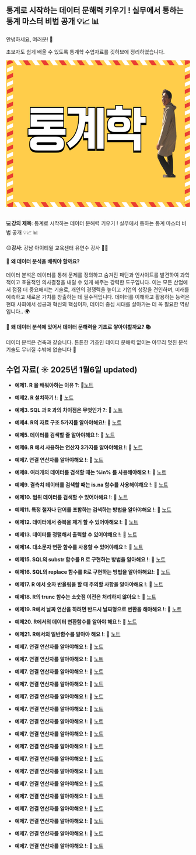  ## 통계로 시작하는 데이터 문해력 키우기 ! 실무에서 통하는 통계 마스터 비법 공개 💡📈 📊

안녕하세요, 여러분!  🌟

초보자도 쉽게 배울 수 있도록 통계학 수업자료를 깃허브에 정리하였습니다.

<img src="https://github.com/oracleyu01/statistics/blob/main/statistics.png" width="600" height="400">

&nbsp;  
💻**강의 제목**: 통계로 시작하는 데이터 문해력 키우기 ! 실무에서 통하는 통계 마스터 비법 공개 💡📈 📊    
&nbsp;  
😊**강사**: 강남 아이티윌 교육센터 유연수 강사 👨‍🏫    
&nbsp;  
🤔 **왜 데이터 분석을 배워야 할까요?**    
&nbsp;  
데이터 분석은 데이터를 통해 문제를 정의하고 숨겨진 패턴과 인사이트를 발견하여 과학적이고 효율적인 의사결정을 내릴 수 있게 해주는 강력한 도구입니다. 이는 모든 산업에서 점점 더 중요해지는 기술로, 개인의 경쟁력을 높이고 기업의 성장을 견인하며, 미래를 예측하고 새로운 가치를 창출하는 데 필수적입니다. 데이터를 이해하고 활용하는 능력은 현대 사회에서 성공과 혁신의 핵심이자, 데이터 중심 시대를 살아가는 데 꼭 필요한 역량입니다.. 🌍    
&nbsp;  
🤔 **왜 데이터 분석에 있어서 데이터 문해력을 기초로 쌓아야할까요? 📚**   
&nbsp;  
데이터 분석은 건축과 같습니다. 튼튼한 기초인 데이터 문해력 없이는 아무리 멋진 분석 기술도 무너질 수밖에 없습니다 💪 
&nbsp;  
 

## 수업 자료( ☀️ 2025년 1월6일 updated)


- **예제1. R 을 배워야하는 이유 ?**:  📄[노트]()
  &nbsp;
  
- **예제2. R 설치하기 !**: 📄 [노트]()

- **예제3. SQL 과 R 과의 차이점은 무엇인가 ?**: 📄 [노트]()

- **예제4. R의 자료 구조 5가지를 알아야해요!**: 📄 [노트]()

- **예제5. 데이터를 검색할 줄 알아야해요 !**: 📄 [노트]()

- **예제6. R 에서 사용하는 연산자 3가지를 알아야해요 !**: 📄 [노트]()

- **예제7. 연결 연산자를 알아야해요 !**: 📄 [노트]()

- **예제8. 여러개의 데이터를 검색할 때는 %in% 를 사용해야해요 !**: 📄 [노트]()

- **예제9. 결측치 데이터를 검색할 때는 is.na 함수를 사용해야해요 !**: 📄 [노트]()

- **예제10. 범위 데이터를 검색할 수 있어야해요 !**: 📄 [노트]()

- **예제11. 특정 철자나 단어를 포함하는 검색하는 방법을 알아야해요 !**: 📄 [노트]()

- **예제12. 데이터에서 중복을 제거 할 수 있어야해요 !**: 📄 [노트]()

- **예제13. 데이터를 정렬해서 출력할 수 있어야해요 !**: 📄 [노트]()

- **예제14. 대소문자 변환 함수를 사용할 수 있어야해요 !**: 📄 [노트]()

- **예제15. SQL의 substr 함수를 R 로 구현하는 방법을 알아해요 !**: 📄 [노트]()

- **예제16. SQL의 replace 함수를 R로 구현하는 방법을 알아야해요!**: 📄 [노트]()

- **예제17. R 에서 숫자 반올림을 할 때 주의할 사항을 알아야해요 !**: 📄 [노트]()

- **예제18. R의 trunc 함수는 소숫점 이전은 처리하지 않아요 !**: 📄 [노트]()

- **예제19. R에서 날짜 연산을 하려면 반드시 날짜형으로 변환을 해야해요 !**: 📄 [노트]()

- **예제20. R에서의 데이터 변환함수를 알아야 해요 !**: 📄 [노트]()

- **예제21. R에서의 일반함수를 알아야 해요 !**: 📄 [노트]()

- **예제7. 연결 연산자를 알아야해요 !**: 📄 [노트]( )

- **예제7. 연결 연산자를 알아야해요 !**: 📄 [노트]( )

- **예제7. 연결 연산자를 알아야해요 !**: 📄 [노트]( )

- **예제7. 연결 연산자를 알아야해요 !**: 📄 [노트]( )

- **예제7. 연결 연산자를 알아야해요 !**: 📄 [노트]( )

- **예제7. 연결 연산자를 알아야해요 !**: 📄 [노트]( )

- **예제7. 연결 연산자를 알아야해요 !**: 📄 [노트]( )

- **예제7. 연결 연산자를 알아야해요 !**: 📄 [노트]( )

- **예제7. 연결 연산자를 알아야해요 !**: 📄 [노트]( )

- **예제7. 연결 연산자를 알아야해요 !**: 📄 [노트]( )

- **예제7. 연결 연산자를 알아야해요 !**: 📄 [노트]( )

- **예제7. 연결 연산자를 알아야해요 !**: 📄 [노트]( )

- **예제7. 연결 연산자를 알아야해요 !**: 📄 [노트]( )

- **예제7. 연결 연산자를 알아야해요 !**: 📄 [노트]( )

- **예제7. 연결 연산자를 알아야해요 !**: 📄 [노트]( )

- **예제7. 연결 연산자를 알아야해요 !**: 📄 [노트]( )

- **예제7. 연결 연산자를 알아야해요 !**: 📄 [노트]( )




